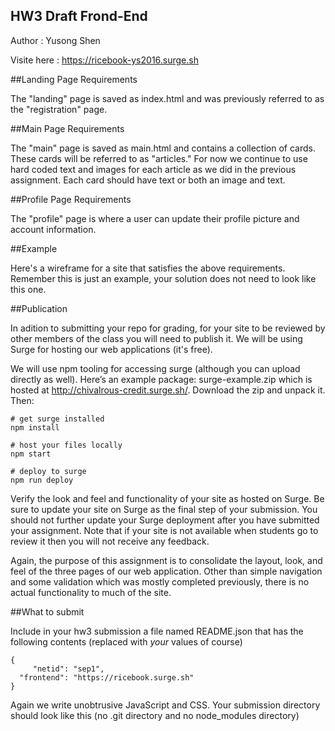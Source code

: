 ## HW3 Draft Frond-End
Author : Yusong Shen

Visite here : https://ricebook-ys2016.surge.sh

##Landing Page Requirements

The "landing" page is saved as index.html and was previously referred to as the "registration" page.

##Main Page Requirements

The "main" page is saved as main.html and contains a collection of cards. These cards will be referred to as "articles." For now we continue to use hard coded text and images for each article as we did in the previous assignment. Each card should have text or both an image and text.

##Profile Page Requirements

The "profile" page is where a user can update their profile picture and account information.


##Example

Here's a wireframe for a site that satisfies the above requirements. Remember this is just an example, your solution does not need to look like this one.

##Publication

In adition to submitting your repo for grading, for your site to be reviewed by other members of the class you will need to publish it. We will be using Surge for hosting our web applications (it's free).

We will use npm tooling for accessing surge (although you can upload directly as well). Here’s an example package: surge-example.zip which is hosted at http://chivalrous-credit.surge.sh/. Download the zip and unpack it. Then:
```
# get surge installed
npm install

# host your files locally
npm start

# deploy to surge
npm run deploy
```
Verify the look and feel and functionality of your site as hosted on Surge. Be sure to update your site on Surge as the final step of your submission. You should not further update your Surge deployment after you have submitted your assignment. Note that if your site is not available when students go to review it then you will not receive any feedback.

Again, the purpose of this assignment is to consolidate the layout, look, and feel of the three pages of our web application. Other than simple navigation and some validation which was mostly completed previously, there is no actual functionality to much of the site.

##What to submit

Include in your hw3 submission a file named README.json that has the following contents (replaced with *your* values of course)
```
{ 
     "netid": "sep1",
  "frontend": "https://ricebook.surge.sh"
}
```
Again we write unobtrusive JavaScript and CSS. Your submission directory should look like this (no .git directory and no node_modules directory)
